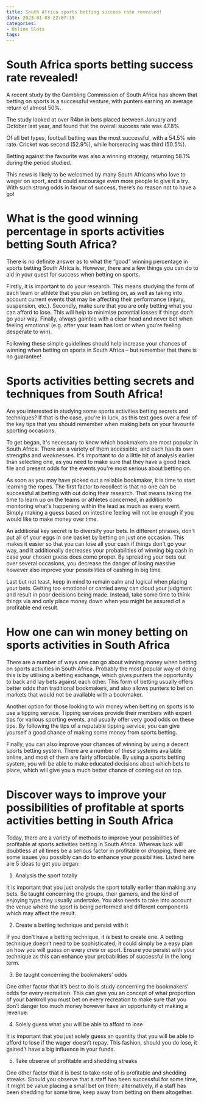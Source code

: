 ```yaml
---
title: South Africa sports betting success rate revealed! 
date: 2023-01-03 22:07:15
categories:
- Online Slots
tags:
---
```



#  South Africa sports betting success rate revealed! 

A recent study by the Gambling Commission of South Africa has shown that betting on sports is a successful venture, with punters earning an average return of almost 50%.

The study looked at over R4bn in bets placed between January and October last year, and found that the overall success rate was 47.8%. 

Of all bet types, football betting was the most successful, with a 54.5% win rate. Cricket was second (52.9%), while horseracing was third (50.5%).

Betting against the favourite was also a winning strategy, returning 58.1% during the period studied. 

This news is likely to be welcomed by many South Africans who love to wager on sport, and it could encourage even more people to give it a try. With such strong odds in favour of success, there’s no reason not to have a go!

#  What is the good winning percentage in sports activities betting South Africa? 

There is no definite answer as to what the “good” winning percentage in sports betting South Africa is. However, there are a few things you can do to aid in your quest for success when betting on sports. 

Firstly, it is important to do your research. This means studying the form of each team or athlete that you plan on betting on, as well as taking into account current events that may be affecting their performance (injury, suspension, etc.). Secondly, make sure that you are only betting what you can afford to lose. This will help to minimise potential losses if things don’t go your way. Finally, always gamble with a clear head and never bet when feeling emotional (e.g. after your team has lost or when you’re feeling desperate to win). 

Following these simple guidelines should help increase your chances of winning when betting on sports in South Africa – but remember that there is no guarantee!

#  Sports activities betting secrets and techniques from South Africa! 

Are you interested in studying some sports activities betting secrets and techniques? If that is the case, you're in luck, as this text goes over a few of the key tips that you should remember when making bets on your favourite sporting occasions.

To get began, it's necessary to know which bookmakers are most popular in South Africa. There are a variety of them accessible, and each has its own strengths and weaknesses. It's important to do a little bit of analysis earlier than selecting one, as you need to make sure that they have a good track file and present odds for the events you're most serious about betting on.

As soon as you may have picked out a reliable bookmaker, it is time to start learning the ropes. The first factor to recollect is that no one can be successful at betting with out doing their research. That means taking the time to learn up on the teams or athletes concerned, in addition to monitoring what's happening within the lead as much as every event. Simply making a guess based on intestine feeling will not be enough if you would like to make money over time.

An additional key secret is to diversify your bets. In different phrases, don't put all of your eggs in one basket by betting on just one occasion. This makes it easier so that you can lose all your cash if things don't go your way, and it additionally decreases your probabilities of winning big cash in case your chosen guess does come proper. By spreading your bets out over several occasions, you decrease the danger of losing massive however also improve your possibilities of cashing in big time.

Last but not least, keep in mind to remain calm and logical when placing your bets. Getting too emotional or carried away can cloud your judgment and result in poor decisions being made. Instead, take some time to think things via and only place money down when you might be assured of a profitable end result.

#  How one can win money betting on sports activities in South Africa 

There are a number of ways one can go about winning money when betting on sports activities in South Africa. Probably the most popular way of doing this is by utilising a betting exchange, which gives punters the opportunity to back and lay bets against each other. This form of betting usually offers better odds than traditional bookmakers, and also allows punters to bet on markets that would not be available with a bookmaker.

Another option for those looking to win money when betting on sports is to use a tipping service. Tipping services provide their members with expert tips for various sporting events, and usually offer very good odds on these tips. By following the tips of a reputable tipping service, you can give yourself a good chance of making some money from sports betting.

Finally, you can also improve your chances of winning by using a decent sports betting system. There are a number of these systems available online, and most of them are fairly affordable. By using a sports betting system, you will be able to make educated decisions about which bets to place, which will give you a much better chance of coming out on top.

#  Discover ways to improve your possibilities of profitable at sports activities betting in South Africa

Today, there are a variety of methods to improve your possibilities of profitable at sports activities betting in South Africa. Whereas luck will doubtless at all times be a serious factor in profitable or dropping, there are some issues you possibly can do to enhance your possibilities. Listed here are 5 ideas to get you began:

1. Analysis the sport totally

It is important that you just analysis the sport totally earlier than making any bets. Be taught concerning the groups, their gamers, and the kind of enjoying type they usually undertake. You also needs to take into account the venue where the sport is being performed and different components which may affect the result.

2. Create a betting technique and persist with it

If you don’t have a betting technique, it is best to create one. A betting technique doesn’t need to be sophisticated; it could simply be a easy plan on how you will guess on every crew or sport. Ensure you persist with your technique as this can enhance your probabilities of successful in the long term.

3. Be taught concerning the bookmakers’ odds

One other factor that it’s best to do is study concerning the bookmakers’ odds for every recreation. This can give you an concept of what proportion of your bankroll you must bet on every recreation to make sure that you don’t danger too much money however have an opportunity of making a revenue.

4. Solely guess what you will be able to afford to lose

It is important that you just solely guess an quantity that you will be able to afford to lose if the wager doesn’t repay. This fashion, should you do lose, it gained’t have a big influence in your funds.

5. Take observe of profitable and shedding streaks

One other factor that it is best to take note of is profitable and shedding streaks. Should you observe that a staff has been successful for some time, it might be value placing a small bet on them; alternatively, if a staff has been shedding for some time, keep away from betting on them altogether.